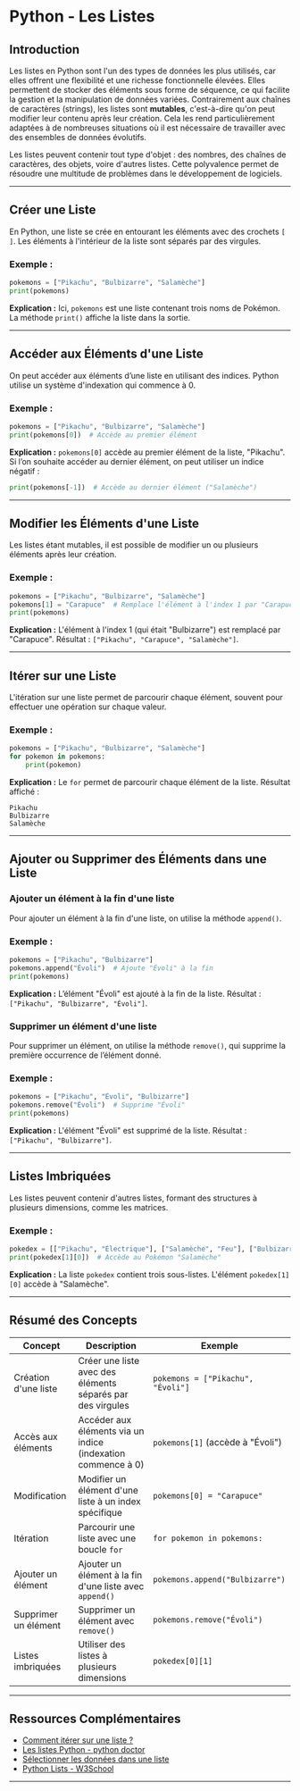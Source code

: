 # Python - Les Listes

## Introduction

Les listes en Python sont l'un des types de données les plus utilisés, car elles offrent une flexibilité et une richesse fonctionnelle élevées. Elles permettent de stocker des éléments sous forme de séquence, ce qui facilite la gestion et la manipulation de données variées. Contrairement aux chaînes de caractères (strings), les listes sont **mutables**, c'est-à-dire qu'on peut modifier leur contenu après leur création. Cela les rend particulièrement adaptées à de nombreuses situations où il est nécessaire de travailler avec des ensembles de données évolutifs.

Les listes peuvent contenir tout type d'objet : des nombres, des chaînes de caractères, des objets, voire d'autres listes. Cette polyvalence permet de résoudre une multitude de problèmes dans le développement de logiciels.

---

## Créer une Liste

En Python, une liste se crée en entourant les éléments avec des crochets `[ ]`. Les éléments à l'intérieur de la liste sont séparés par des virgules.

### Exemple :

```python
pokemons = ["Pikachu", "Bulbizarre", "Salamèche"]
print(pokemons)
```

**Explication :**
Ici, `pokemons` est une liste contenant trois noms de Pokémon. La méthode `print()` affiche la liste dans la sortie.

---

## Accéder aux Éléments d'une Liste

On peut accéder aux éléments d’une liste en utilisant des indices. Python utilise un système d'indexation qui commence à 0.

### Exemple :

```python
pokemons = ["Pikachu", "Bulbizarre", "Salamèche"]
print(pokemons[0])  # Accède au premier élément
```

**Explication :**
`pokemons[0]` accède au premier élément de la liste, "Pikachu". Si l’on souhaite accéder au dernier élément, on peut utiliser un indice négatif :

```python
print(pokemons[-1])  # Accède au dernier élément ("Salamèche")
```

---

## Modifier les Éléments d'une Liste

Les listes étant mutables, il est possible de modifier un ou plusieurs éléments après leur création.

### Exemple :

```python
pokemons = ["Pikachu", "Bulbizarre", "Salamèche"]
pokemons[1] = "Carapuce"  # Remplace l'élément à l'index 1 par "Carapuce"
print(pokemons)
```

**Explication :**
L'élément à l'index 1 (qui était "Bulbizarre") est remplacé par "Carapuce". Résultat : `["Pikachu", "Carapuce", "Salamèche"]`.

---

## Itérer sur une Liste

L'itération sur une liste permet de parcourir chaque élément, souvent pour effectuer une opération sur chaque valeur.

### Exemple :

```python
pokemons = ["Pikachu", "Bulbizarre", "Salamèche"]
for pokemon in pokemons:
    print(pokemon)
```

**Explication :**
Le `for` permet de parcourir chaque élément de la liste. Résultat affiché :

```
Pikachu
Bulbizarre
Salamèche
```

---

## Ajouter ou Supprimer des Éléments dans une Liste

### Ajouter un élément à la fin d'une liste

Pour ajouter un élément à la fin d'une liste, on utilise la méthode `append()`.

### Exemple :

```python
pokemons = ["Pikachu", "Bulbizarre"]
pokemons.append("Évoli")  # Ajoute "Évoli" à la fin
print(pokemons)
```

**Explication :**
L’élément "Évoli" est ajouté à la fin de la liste. Résultat : `["Pikachu", "Bulbizarre", "Évoli"]`.

### Supprimer un élément d'une liste

Pour supprimer un élément, on utilise la méthode `remove()`, qui supprime la première occurrence de l’élément donné.

### Exemple :

```python
pokemons = ["Pikachu", "Évoli", "Bulbizarre"]
pokemons.remove("Évoli")  # Supprime "Évoli"
print(pokemons)
```

**Explication :**
L'élément "Évoli" est supprimé de la liste. Résultat : `["Pikachu", "Bulbizarre"]`.

---

## Listes Imbriquées

Les listes peuvent contenir d'autres listes, formant des structures à plusieurs dimensions, comme les matrices.

### Exemple :

```python
pokedex = [["Pikachu", "Électrique"], ["Salamèche", "Feu"], ["Bulbizarre", "Plante"]]
print(pokedex[1][0])  # Accède au Pokémon "Salamèche"
```

**Explication :**
La liste `pokedex` contient trois sous-listes. L'élément `pokedex[1][0]` accède à "Salamèche".

---

## Résumé des Concepts

| Concept              | Description                                           | Exemple                                 |
|----------------------|-------------------------------------------------------|-----------------------------------------|
| Création d'une liste | Créer une liste avec des éléments séparés par des virgules | `pokemons = ["Pikachu", "Évoli"]`      |
| Accès aux éléments   | Accéder aux éléments via un indice (indexation commence à 0) | `pokemons[1]` (accède à "Évoli")        |
| Modification         | Modifier un élément d'une liste à un index spécifique | `pokemons[0] = "Carapuce"`             |
| Itération            | Parcourir une liste avec une boucle `for`              | `for pokemon in pokemons:`             |
| Ajouter un élément   | Ajouter un élément à la fin d'une liste avec `append()` | `pokemons.append("Bulbizarre")`        |
| Supprimer un élément | Supprimer un élément avec `remove()`                   | `pokemons.remove("Évoli")`            |
| Listes imbriquées    | Utiliser des listes à plusieurs dimensions             | `pokedex[0][1]`                        |

---

## Ressources Complémentaires

- [Comment itérer sur une liste ?](https://www.geeksforgeeks.org/iterate-over-a-list-in-python/)
- [Les listes Python - python doctor](https://python.doctor/page-apprendre-listes-list-tableaux-tableaux-liste-array-python-cours-debutant)
- [Sélectionner les données dans une liste](https://railsware.com/blog/python-for-machine-learning-indexing-and-slicing-for-lists-tuples-strings-and-other-sequential-types/)
- [Python Lists - W3School](https://www.w3schools.com/python/python_lists.asp)

---

